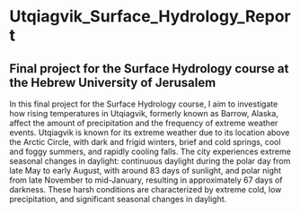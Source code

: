 # Utqiagvik_Surface_Hydrology_Report
## Final project for the Surface Hydrology course at the Hebrew University of Jerusalem

In this final project for the Surface Hydrology course, I aim to investigate how rising temperatures in Utqiagvik, formerly known as Barrow, Alaska, affect the amount of precipitation and the frequency of extreme weather events. Utqiagvik is known for its extreme weather due to its location above the Arctic Circle, with dark and frigid winters, brief and cold springs, cool and foggy summers, and rapidly cooling falls. The city experiences extreme seasonal changes in daylight: continuous daylight during the polar day from late May to early August, with around 83 days of sunlight, and polar night from late November to mid-January, resulting in approximately 67 days of darkness. These harsh conditions are characterized by extreme cold, low precipitation, and significant seasonal changes in daylight.
